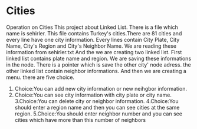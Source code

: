 # Cities
Operation on Cities
This project about Linked List.
There is a file which name is sehirler.
This file contains Turkey's cities.There are 81 cities and every line have one city information.
Every lines contain City Plate, City Name, City's Region and City's Neighbor Name.
We are reading these information from sehirler.txt
And the we are creating two linked list.
First linked list contains plate name and region.
We are saving these informations in the node.
There is a pointer which is save the other city' node adress.
the other linked list contain neighbor informations.
And then we are creating a menu.
there are five choice.
1. Choice:You can add new city information or new neihgbor information.
2. Choice:You can see city information with city plate or city name.
3.Choice:You can delete city or neighbor information.
4.Choice:You should enter a region name and then you can see cities at the same region.
5.Choice:You should enter neighbor number and you can see cities which have more than this number of neighbors
